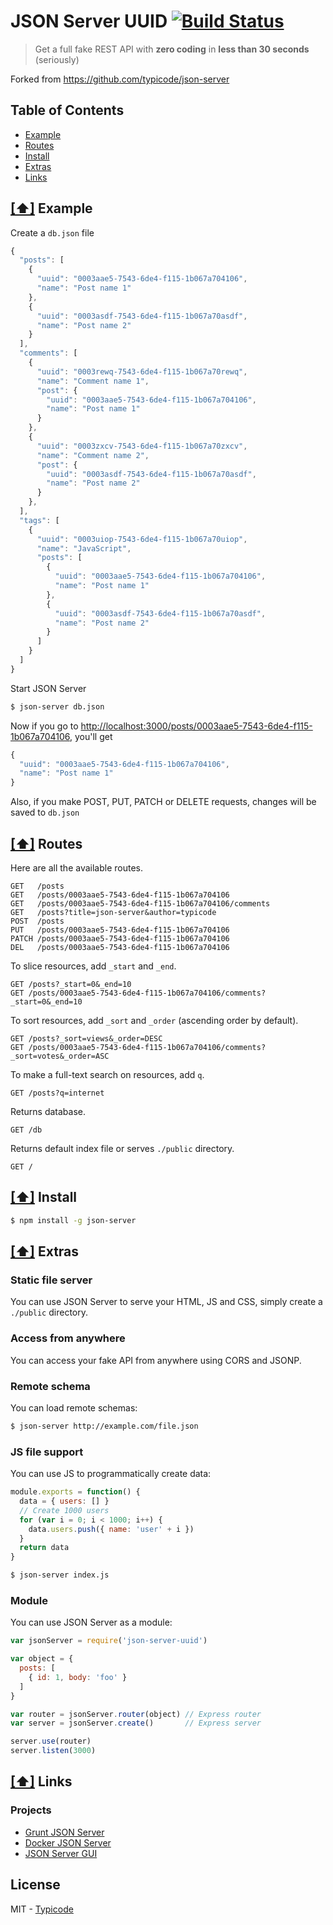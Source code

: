 # JSON Server UUID [![Build Status](https://travis-ci.org/mpezzi/json-server-uuid.svg)](https://travis-ci.org/mpezzi/json-server-uuid)

> Get a full fake REST API with __zero coding__ in __less than 30 seconds__ (seriously)

Forked from https://github.com/typicode/json-server

## <a name='toc'>Table of Contents</a>
  * [Example](#example)
  * [Routes](#routes)
  * [Install](#install)
  * [Extras](#extras)
  * [Links](#links)

## [[⬆]](#example) <a name="example">Example</a>

Create a `db.json` file

```javascript
{
  "posts": [
    {
      "uuid": "0003aae5-7543-6de4-f115-1b067a704106",
      "name": "Post name 1"
    },
    {
      "uuid": "0003asdf-7543-6de4-f115-1b067a70asdf",
      "name": "Post name 2"
    }
  ],
  "comments": [
    {
      "uuid": "0003rewq-7543-6de4-f115-1b067a70rewq",
      "name": "Comment name 1",
      "post": {
        "uuid": "0003aae5-7543-6de4-f115-1b067a704106",
        "name": "Post name 1"
      }
    },
    {
      "uuid": "0003zxcv-7543-6de4-f115-1b067a70zxcv",
      "name": "Comment name 2",
      "post": {
        "uuid": "0003asdf-7543-6de4-f115-1b067a70asdf",
        "name": "Post name 2"
      }
    },
  ],
  "tags": [
    {
      "uuid": "0003uiop-7543-6de4-f115-1b067a70uiop",
      "name": "JavaScript",
      "posts": [
        {
          "uuid": "0003aae5-7543-6de4-f115-1b067a704106",
          "name": "Post name 1"
        },
        {
          "uuid": "0003asdf-7543-6de4-f115-1b067a70asdf",
          "name": "Post name 2"
        }
      ]
    }
  ]
}
```

Start JSON Server

```bash
$ json-server db.json
```

Now if you go to [http://localhost:3000/posts/0003aae5-7543-6de4-f115-1b067a704106](), you'll get

```javascript
{
  "uuid": "0003aae5-7543-6de4-f115-1b067a704106",
  "name": "Post name 1"
}
```

Also, if you make POST, PUT, PATCH or DELETE requests, changes will be saved to `db.json`

## [[⬆]](#routes) <a name="routes">Routes</a>

Here are all the available routes.

```
GET   /posts
GET   /posts/0003aae5-7543-6de4-f115-1b067a704106
GET   /posts/0003aae5-7543-6de4-f115-1b067a704106/comments
GET   /posts?title=json-server&author=typicode
POST  /posts
PUT   /posts/0003aae5-7543-6de4-f115-1b067a704106
PATCH /posts/0003aae5-7543-6de4-f115-1b067a704106
DEL   /posts/0003aae5-7543-6de4-f115-1b067a704106
```

To slice resources, add `_start` and `_end`.

```
GET /posts?_start=0&_end=10
GET /posts/0003aae5-7543-6de4-f115-1b067a704106/comments?_start=0&_end=10
```

To sort resources, add `_sort` and `_order` (ascending order by default).

```
GET /posts?_sort=views&_order=DESC
GET /posts/0003aae5-7543-6de4-f115-1b067a704106/comments?_sort=votes&_order=ASC
```

To make a full-text search on resources, add `q`.

```
GET /posts?q=internet
```

Returns database.

```
GET /db
```

Returns default index file or serves `./public` directory.

```
GET /
```

## [[⬆]](#install) <a name="install">Install</a>

```bash
$ npm install -g json-server
```

## [[⬆]](#extras) <a name="extras">Extras</a>

### Static file server

You can use JSON Server to serve your HTML, JS and CSS, simply create a `./public` directory.

### Access from anywhere

You can access your fake API from anywhere using CORS and JSONP.

### Remote schema

You can load remote schemas:

```bash
$ json-server http://example.com/file.json
```

### JS file support

You can use JS to programmatically create data:

```javascript
module.exports = function() {
  data = { users: [] }
  // Create 1000 users
  for (var i = 0; i < 1000; i++) {
    data.users.push({ name: 'user' + i })
  }
  return data
}
```

```bash
$ json-server index.js
```

### Module

You can use JSON Server as a module:

```javascript
var jsonServer = require('json-server-uuid')

var object = {
  posts: [
    { id: 1, body: 'foo' }
  ]
}

var router = jsonServer.router(object) // Express router
var server = jsonServer.create()       // Express server

server.use(router)
server.listen(3000)
```

## [[⬆]](#links) <a name="links">Links</a>

### Projects

* [Grunt JSON Server](https://github.com/tfiwm/grunt-json-server)
* [Docker JSON Server](https://github.com/clue/docker-json-server)
* [JSON Server GUI](https://github.com/naholyr/json-server-gui)

## License

MIT - [Typicode](https://github.com/typicode)
